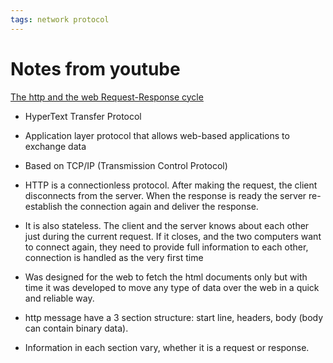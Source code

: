 ```yaml
---
tags: network protocol
---
```

# Notes from youtube

[The http and the web Request-Response cycle](https://www.youtube.com/watch?v=eesqK59rhGA)

- HyperText Transfer Protocol
- Application layer protocol that allows web-based applications to exchange data
- Based on TCP/IP (Transmission Control Protocol)
- HTTP is a connectionless protocol. After making the request, the client disconnects from the server. When the response is ready the server re-establish the connection again and deliver the response.
- It is also stateless. The client and the server knows about each other just during the current request. If it closes, and the two computers want to connect again, they need to provide full information to each other, connection is handled as the very first time
- Was designed for the web to fetch the html documents only but with time it was developed to move any type of data over the web in a quick and reliable way.

- http message have a 3 section structure: start line, headers, body (body can contain binary data).
- Information in each section vary, whether it is a request or response.
